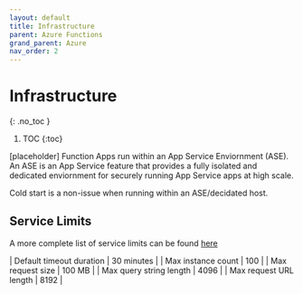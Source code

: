 ```yaml
---
layout: default
title: Infrastructure
parent: Azure Functions
grand_parent: Azure
nav_order: 2
---
```


# Infrastructure
{: .no_toc }

1. TOC
{:toc}

[placeholder] Function Apps run within an App Service Enviornment (ASE). An 
ASE is an App Service feature that provides a fully isolated and dedicated 
enviornment for securely running App Service apps at high scale.

Cold start is a non-issue when running within an ASE/decidated host.

## Service Limits

A more complete list of service limits can be found 
[here](https://docs.microsoft.com/en-us/azure/azure-functions/functions-scale) 

| Default timeout duration  | 30 minutes    |
| Max instance count        | 100           |
| Max request size          | 100 MB        |
| Max query string length   | 4096          |
| Max request URL length    | 8192          |
